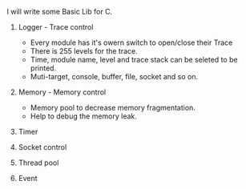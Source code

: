 I will write some Basic Lib for C.

1. Logger - Trace control
   - Every module has it's owern switch to open/close their Trace
   - There is 255 levels for the trace.
   - Time, module name, level and trace stack can be seleted to be printed.
   - Muti-target, console, buffer, file, socket and so on.

2. Memory - Memory control
   - Memory pool to decrease memory fragmentation.
   - Help to debug the memory leak.

3. Timer


4. Socket control
6. Thread pool
7. Event
